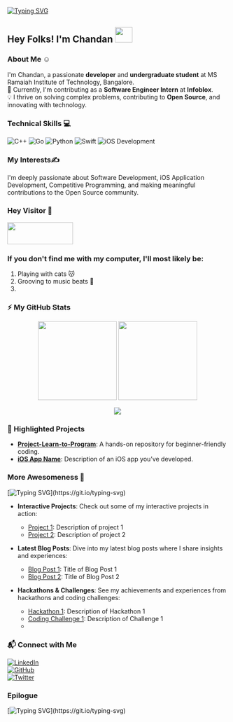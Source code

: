 [![Typing SVG](https://readme-typing-svg.herokuapp.com/?lines=WELCOME+TO+MY+GITHUB+PROFILE;Feel+Free+To+Connect+☺️)](https://git.io/typing-svg)

## Hey Folks! I'm Chandan   <img src="https://raw.githubusercontent.com/MartinHeinz/MartinHeinz/master/wave.gif" width="40" height="35">

### About Me    ☺️

I'm Chandan, a passionate **developer** and **undergraduate student** at MS Ramaiah Institute of Technology, Bangalore.  
🚀 Currently, I'm contributing as a **Software Engineer Intern** at **Infoblox**.  
💡 I thrive on solving complex problems, contributing to **Open Source**, and innovating with technology.  

### Technical Skills  :computer:  
![C++](https://img.shields.io/badge/-C%2B%2B-blue?style=flat-square&logo=cplusplus) 
![Go](https://img.shields.io/badge/-Go-blue?style=flat-square&logo=go) 
![Python](https://img.shields.io/badge/-Python-yellow?style=flat-square&logo=python) 
![Swift](https://img.shields.io/badge/-Swift-orange?style=flat-square&logo=swift) 
![iOS Development](https://img.shields.io/badge/-iOS-black?style=flat-square&logo=apple)

### My Interests✍

I'm deeply passionate about Software Development, iOS Application Development, Competitive Programming, and making meaningful contributions to the Open Source community.

### Hey Visitor 👋 
  <img  src="https://visitor-badge.laobi.icu/badge?page_id=ckumar3-infoblox.ckumar3-infoblox" width="150" height="50" align="center" >

### If you don't find me with my computer, I'll most likely be:
1. Playing with cats 😽
2. Grooving to music beats 🎵
3. 
### ⚡ My GitHub Stats
<p align="center">
  <img height="180em" src="https://github-readme-stats.vercel.app/api?username=ckumar392&show_icons=true&hide_border=true&theme=radical" />
  <img height="180em" src="https://github-readme-stats.vercel.app/api/top-langs?username=ckumar392&show_icons=true&locale=en&layout=compact&hide_border=true&theme=radical" />
</p>
<p align="center">
  <img src="https://github-readme-streak-stats.herokuapp.com/?user=ckumar392&hide_border=true&theme=radical" />
</p>

<!-- Custom Section: More Awesomeness -->
### 🌟 Highlighted Projects  
- [**Project-Learn-to-Program**](link-to-project): A hands-on repository for beginner-friendly coding.  
- [**iOS App Name**](link-to-project): Description of an iOS app you’ve developed.

### More Awesomeness 🚀
[![Typing SVG](http://readme-typing-svg.herokuapp.com?font=&color=D18EF7&width=402&lines=STILL+WORKING+ON+THIS+!!)](https://git.io/typing-svg)
- **Interactive Projects**: Check out some of my interactive projects in action:
  - [Project 1](link-to-project-1): Description of project 1
  - [Project 2](link-to-project-2): Description of project 2
  
- **Latest Blog Posts**: Dive into my latest blog posts where I share insights and experiences:
  - [Blog Post 1](link-to-blog-post-1): Title of Blog Post 1
  - [Blog Post 2](link-to-blog-post-2): Title of Blog Post 2
  
- **Hackathons & Challenges**: See my achievements and experiences from hackathons and coding challenges:
  - [Hackathon 1](link-to-hackathon-1): Description of Hackathon 1
  - [Coding Challenge 1](link-to-challenge-1): Description of Challenge 1
  - 
### 📬 Connect with Me  
[![LinkedIn](https://img.shields.io/badge/-LinkedIn-blue?style=flat-square&logo=linkedin)](https://linkedin.com/in/yourprofile)  
[![GitHub](https://img.shields.io/badge/-GitHub-gray?style=flat-square&logo=github)](https://github.com/ckumar392)  
[![Twitter](https://img.shields.io/badge/-Twitter-blue?style=flat-square&logo=twitter)](https://twitter.com/yourhandle)  

### Epilogue
[![Typing SVG](http://readme-typing-svg.herokuapp.com?font=&color=D18EF7&width=402&lines=STILL+WORKING+ON+THIS+!!)](https://git.io/typing-svg)
